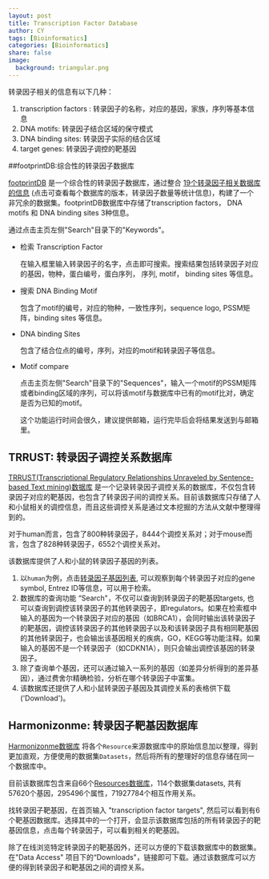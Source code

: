```yaml
---
layout: post
title: Transcription Factor Database 
author: CY
tags: [Bioinformatics]
categories: [Bioinformatics]
share: false
image:
  background: triangular.png 
---
```




转录因子相关的信息有以下几种：                

1. transcription factors :  转录因子的名称，对应的基因，家族，序列等基本信息            
2. DNA motifs: 转录因子结合区域的保守模式                                 
3. DNA binding sites: 转录因子实际的结合区域              
4. target genes: 转录因子调控的靶基因                            



##footprintDB:综合性的转录因子数据库

[footprintDB](http://floresta.eead.csic.es/footprintdb/index.php) 是一个综合性的转录因子数据库，通过整合 [19个转录因子相关数据库的信息](http://floresta.eead.csic.es/footprintdb/index.php?databases) (点击可查看每个数据库的版本，转录因子数量等统计信息)，构建了一个非冗余的数据集。footprintDB数据库中存储了transcription factors， DNA motifs 和 DNA binding sites 3种信息。                                      

通过点击主页左侧"Search"目录下的"Keywords"。                          

- 检索 Transcription Factor                                                            

  在输入框里输入转录因子的名字，点击即可搜索。搜索结果包括转录因子对应的基因，物种，蛋白编号，蛋白序列， 序列, motif， binding sites 等信息。                       

- 搜索 DNA Binding Motif                                                         

  包含了motif的编号，对应的物种，一致性序列，sequence logo, PSSM矩阵，binding  sites 等信息。                           

- DNA binding Sites                            

  包含了结合位点的编号，序列，对应的motif和转录因子等信息。                      

- Motif compare                              

  点击主页左侧"Search"目录下的"Sequences"，输入一个motif的PSSM矩阵或者binding区域的序列，可以将该motif与数据库中已有的motif比对，确定是否为已知的motif。                   

  这个功能运行时间会很久，建议提供邮箱，运行完毕后会将结果发送到与邮箱里。             




## TRRUST: 转录因子调控关系数据库                    

[TRRUST(Transcriptional Regulatory Relationships Unraveled by Sentence-based Text mining)数据库](http://www.grnpedia.org/trrust/) 是一个记录转录因子调控关系的数据库，不仅包含转录因子对应的靶基因，也包含了转录因子间的调控关系。目前该数据库只存储了人和小鼠相关的调控信息，而且这些调控关系是通过文本挖掘的方法从文献中整理得到的。                                     

对于human而言，包含了800种转录因子，8444个调控关系对；对于mouse而言，包含了828种转录因子，6552个调控关系对。                                                                  

该数据库提供了人和小鼠的转录因子基因的列表。                                                 

1. 以`human`为例，点击[转录因子基因列表](http://www.grnpedia.org/trrust/data/search_list.human.htm), 可以观察到每个转录因子对应的gene  symbol, Entrez ID等信息，可以用于检索。                                                                     
2. 数据库的查询功能 “Search"，不仅可以查询到转录因子的靶基因targets, 也可以查询到调控该转录因子的其他转录因子，即regulators。如果在检索框中输入的基因为一个转录因子对应的基因（如BRCA1），会同时输出该转录因子的靶基因，调控该转录因子的其他转录因子以及和该转录因子具有相同靶基因的其他转录因子，也会输出该基因相关的疾病，GO，KEGG等功能注释。如果输入的基因不是一个转录因子（如CDKN1A），则只会输出调控该基因的转录因子。                                                                     
3. 除了查询单个基因，还可以通过输入一系列的基因（如差异分析得到的差异基因），通过费舍尔精确检验，分析在哪个转录因子中富集。                                                 
4. 该数据库还提供了人和小鼠转录因子基因及其调控关系的表格供下载 ('Download')。                   



## Harmonizonme: 转录因子靶基因数据库

[Harmonizonme数据库](http://amp.pharm.mssm.edu/Harmonizome/) 将各个`Resource`来源数据库中的原始信息加以整理，得到更加直观，方便使用的数据集`Datasets`，然后将所有的整理好的信息存储在同一个数据库中。         

目前该数据库包含来自66个[Resources数据库](http://amp.pharm.mssm.edu/Harmonizome/about#resources)，114个数据集datasets, 共有57620个基因，295496个属性，71927784个相互作用关系。       

找转录因子靶基因，在首页输入 "transcription factor targets", 然后可以看到有6个靶基因数据库。选择其中的一个打开，会显示该数据库包括的所有转录因子的靶基因信息，点击每个转录因子，可以看到相关的靶基因。          

除了在线浏览特定转录因子的靶基因外，还可以方便的下载该数据库中的数据集。在"Data Access" 项目下的“Downloads"，链接即可下载。通过该数据库可以方便的得到转录因子和靶基因之间的调控关系。                                          

 


